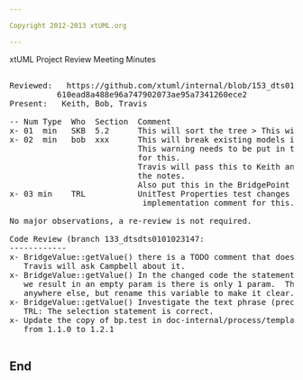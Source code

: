 ```yaml
---

Copyright 2012-2013 xtUML.org

---
```


xtUML Project Review Meeting Minutes  

<pre>

Reviewed:   https://github.com/xtuml/internal/blob/153_dts0101023147/doc-internal/notes/153_dts0101023147/153_dts0101023147.int.md
          610ead8a488e96a747902073ae95a7341260ece2
Present:   Keith, Bob, Travis

-- Num Type  Who  Section  Comment
x- 01  min   SKB  5.2      This will sort the tree > This will sort the properties tree  
x- 02  min   bob  xxx      This will break existing models if move-up/move-down was used.
                           This warning needs to be put in the release notes.  Write the release note
						   for this.
						   Travis will pass this to Keith and he will keep track of it to assure it gets into
						   the notes.
						   Also put this in the BridgePoint chat to warn people.
x- 03 min    TRL           UnitTest Properties test changes are related to a class that was removed.  Make an 
                            implementation comment for this.
   
No major observations, a re-review is not required.  

Code Review (branch 133_dtsdts0101023147:
------------
x- BridgeValue::getValue() there is a TODO comment that does not have to do with this issue, but is troubling.  
   Travis will ask Campbell about it.
x- BridgeValue::getValue() In the changed code the statement to "select one parm related by parm->S_BPARM[R55.'precedes'];"
   we result in an empty param is there is only 1 param.  This won't hurt right now because "param" isn't used 
   anywhere else, but rename this variable to make it clear.
x- BridgeValue::getValue() Investigate the text phrase (precedes) used.  Travis thinks it is not consistent.
   TRL: The selection statement is correct.    
x- Update the copy of bp.test in doc-internal/process/templates/checklists/development-workspace-setup/dropins 
   from 1.1.0 to 1.2.1   

</pre>

End
---
